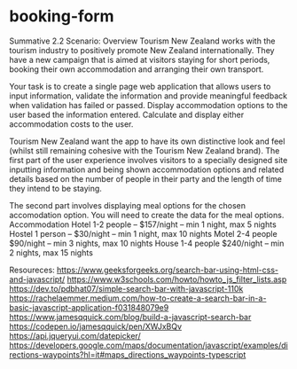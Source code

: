 # booking-form

Summative 2.2
Scenario: Overview
Tourism New Zealand works with the tourism industry to positively promote New Zealand internationally. They have a new campaign that is aimed at visitors staying for short periods, booking their own accommodation and arranging their own transport.

Your task is to create a single page web application that allows users to input information, validate the information and provide meaningful feedback when validation has failed or passed. Display accommodation options to the user based the information entered. Calculate and display either accommodation costs to the user.

Tourism New Zealand want the app to have its own distinctive look and feel (whilst still remaining cohesive with the Tourism New Zealand brand). The first part of the user experience involves visitors to a specially designed site inputting information and being shown accommodation options and related details based on the number of people in their party and the length of time they intend to be staying.

The second part involves displaying meal options for the chosen accomodation option.
You will need to create the data for the meal options. Accommodation
Hotel 1-2 people – $157/night – min 1 night, max 5 nights
Hostel 1 person – $30/night – min 1 night, max 10 nights
Motel 2-4 people $90/night – min 3 nights, max 10 nights
House 1-4 people $240/night – min 2 nights, max 15 nights

Resoureces:
https://www.geeksforgeeks.org/search-bar-using-html-css-and-javascript/
https://www.w3schools.com/howto/howto_js_filter_lists.asp
https://dev.to/pdbhat07/simple-search-bar-with-javascript-110k
https://rachelaemmer.medium.com/how-to-create-a-search-bar-in-a-basic-javascript-application-f031848079e9
https://www.jamesqquick.com/blog/build-a-javascript-search-bar
https://codepen.io/jamesqquick/pen/XWJxBQv
https://api.jqueryui.com/datepicker/
https://developers.google.com/maps/documentation/javascript/examples/directions-waypoints?hl=it#maps_directions_waypoints-typescript
